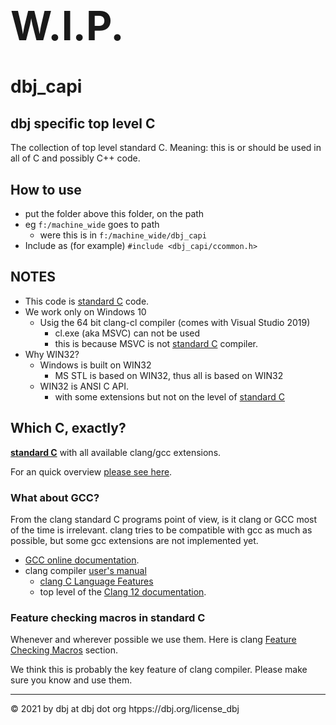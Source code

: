 <h1 style="font-size:64px;"> W.I.P. </h1>

<h1> dbj_capi </h1>

## dbj specific top level C

The collection of top level standard C. Meaning: this is or should be used in all of C and possibly C++ code. 

## How to use

- put the folder above this folder, on the path
- eg  `f:/machine_wide` goes to  path
  - were this is in `f:/machine_wide/dbj_capi`
- Include as (for example) `#include <dbj_capi/ccommon.h> `

## NOTES

- This code is [standard C](http://www.open-std.org/jtc1/sc22/wg14/www/standards.html#9899) code.
- We work only on Windows 10
  - Usig the 64 bit clang-cl compiler (comes with Visual Studio 2019)
    - cl.exe (aka MSVC) can not be used
    - this is because MSVC is not [standard C](http://www.open-std.org/jtc1/sc22/wg14/www/standards.html#9899) compiler.
- Why WIN32?
  - Windows is built on WIN32
    - MS STL is based on WIN32, thus all is based on WIN32 
  - WIN32 is ANSI C API.
    - with some extensions but not on the level of [standard C](http://www.open-std.org/jtc1/sc22/wg14/www/standards.html#9899)

## Which C, exactly?

  **[standard C](http://www.open-std.org/jtc1/sc22/wg14/www/standards.html#9899)** with all available clang/gcc extensions. 
  
  For an quick overview [please see here](https://stackoverflow.com/a/14737642/10870835).

### What about GCC?

  From the clang standard C programs point of view, is it clang or GCC most of the time is irrelevant. clang tries to be compatible with gcc as much as possible, but some gcc extensions are not implemented yet.

  - [GCC online documentation](http://gcc.gnu.org/onlinedocs/).
  - clang compiler [user's manual](https://clang.llvm.org/docs/UsersManual.html)
    - [clang C Language Features](https://clang.llvm.org/docs/UsersManual.html#c-language-features)
    - top level of the [Clang 12 documentation](https://clang.llvm.org/docs/index.html).

### Feature checking macros in standard C

Whenever and wherever possible we use them. Here is clang [Feature Checking Macros](https://clang.llvm.org/docs/LanguageExtensions.html#feature-checking-macros) section.

We think this is probably the key feature of clang compiler. Please make sure you know and use them.

---

&copy; 2021 by dbj at dbj dot org  htpps://dbj.org/license_dbj